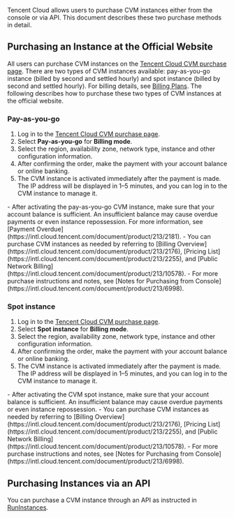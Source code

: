 Tencent Cloud allows users to purchase CVM instances either from the console or via API. This document describes these two purchase methods in detail.

## Purchasing an Instance at the Official Website

All users can purchase CVM instances on the [Tencent Cloud CVM purchase page](http://manage.qcloud.com/shoppingcart/shop.php?tab=cvm). There are two types of CVM instances available: pay-as-you-go instance (billed by second and settled hourly) and spot instance (billed by second and settled hourly). For billing details, see [Billing Plans](https://intl.cloud.tencent.com/document/product/213/2180).
The following describes how to purchase these two types of CVM instances at the official website.


### Pay-as-you-go

1. Log in to the [Tencent Cloud CVM purchase page](http://manage.qcloud.com/shoppingcart/shop.php?tab=cvm).
2. Select **Pay-as-you-go** for **Billing mode**.
3. Select the region, availability zone, network type, instance and other configuration information.
4. After confirming the order, make the payment with your account balance or online banking.
5. The CVM instance is activated immediately after the payment is made. The IP address will be displayed in 1–5 minutes, and you can log in to the CVM instance to manage it.



<dx-alert infotype="notice" title="">
- After activating the pay-as-you-go CVM instance, make sure that your account balance is sufficient. An insufficient balance may cause overdue payments or even instance repossession. For more information, see [Payment Overdue](https://intl.cloud.tencent.com/document/product/213/2181).
- You can purchase CVM instances as needed by referring to [Billing Overview](https://intl.cloud.tencent.com/document/product/213/2176), [Pricing List](https://intl.cloud.tencent.com/document/product/213/2255), and [Public Network Billing](https://intl.cloud.tencent.com/document/product/213/10578).
- For more purchase instructions and notes, see [Notes for Purchasing from Console](https://intl.cloud.tencent.com/document/product/213/6998).
</dx-alert>





### Spot instance

1. Log in to the [Tencent Cloud CVM purchase page](http://manage.qcloud.com/shoppingcart/shop.php?tab=cvm).
2. Select **Spot instance** for **Billing mode**.
3. Select the region, availability zone, network type, instance and other configuration information.
4. After confirming the order, make the payment with your account balance or online banking.
5. The CVM instance is activated immediately after the payment is made. The IP address will be displayed in 1–5 minutes, and you can log in to the CVM instance to manage it.



<dx-alert infotype="notice" title="">
- After activating the CVM spot instance, make sure that your account balance is sufficient. An insufficient balance may cause overdue payments or even instance repossession.
- You can purchase CVM instances as needed by referring to [Billing Overview](https://intl.cloud.tencent.com/document/product/213/2176), [Pricing List](https://intl.cloud.tencent.com/document/product/213/2255), and [Public Network Billing](https://intl.cloud.tencent.com/document/product/213/10578).
- For more purchase instructions and notes, see [Notes for Purchasing from Console](https://intl.cloud.tencent.com/document/product/213/6998).
</dx-alert>




## Purchasing Instances via an API
You can purchase a CVM instance through an API as instructed in [RunInstances](https://intl.cloud.tencent.com/document/product/213/33237).

